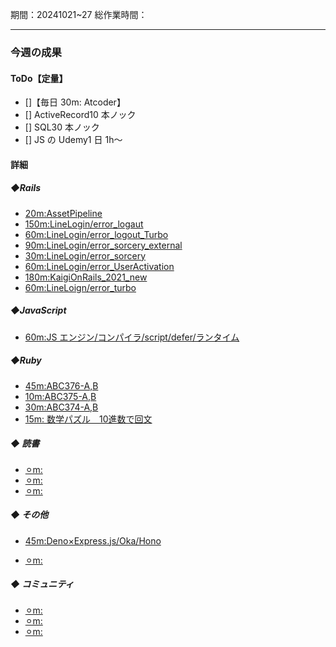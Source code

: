 期間：20241021~27
総作業時間：

---

### 今週の成果

#### ToDo【定量】

- []【毎日 30m: Atcoder】
- [] ActiveRecord10 本ノック
- [] SQL30 本ノック
- [] JS の Udemy1 日 1h〜

#### 詳細

##### ◆Rails

- [20m:AssetPipeline](https://github.com/yu-ka3028/TIL/blob/main/Rails/202410221000_AssetPipeline.md)
- [150m:LineLogin/error_logaut](https://github.com/yu-ka3028/TIL/blob/main/Rails/202410220700_LineLogin.md)
- [60m:LineLogin/error_logout_Turbo](https://github.com/yu-ka3028/TIL/blob/main/Rails/202410232130_LineLogin_turbo.md)
- [90m:LineLogin/error_sorcery_external](https://github.com/yu-ka3028/TIL/blob/main/Rails/202410240830_LineLogin_SorceryExternal.md)
- [30m:LineLogin/error_sorcery](https://github.com/yu-ka3028/TIL/blob/main/Rails/202410242130_LineLogin_Sorcery.md)
- [60m:LineLogin/error_UserActivation](https://github.com/yu-ka3028/TIL/blob/main/Rails/202410250730_LineLogin_Sorcery_UserActivation.md)
- [180m:KaigiOnRails_2021_new](https://github.com/yu-ka3028/TIL/blob/main/Rails/202410260930_KaigiOnRails_2021New.md)
- [60m:LineLoign/error_turbo]()

##### ◆JavaScript

- [60m:JS エンジン/コンパイラ/script/defer/ランタイム](https://github.com/yu-ka3028/TIL/blob/main/JS%26TS/202410231000.md)

##### ◆Ruby

- [45m:ABC376-A,B](https://github.com/yu-ka3028/study-log/blob/main/learning/Ruby/202410210735.md)
- [10m:ABC375-A,B](https://github.com/yu-ka3028/TIL/blob/main/Ruby/202410221700.md)
- [30m:ABC374-A,B](https://github.com/yu-ka3028/TIL/blob/main/Ruby/202410231111.md)
- [15m: 数学パズル＿10進数で回文]()

##### ◆ 読書

- [⚪︎m:]()
- [⚪︎m:]()
- [⚪︎m:]()

##### ◆ その他

- [45m:Deno×Express.js/Oka/Hono](https://github.com/yu-ka3028/TIL/blob/main/Other/202410222100.md)

- [⚪︎m:]()

##### ◆ コミュニティ

- [⚪︎m:]()
- [⚪︎m:]()
- [⚪︎m:]()
